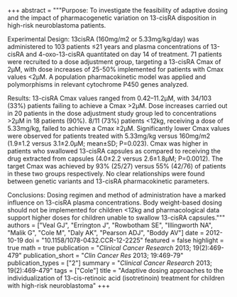 +++
abstract = """Purpose: To investigate the feasibility of adaptive dosing and the impact of pharmacogenetic variation on 13-cisRA disposition in high-risk neuroblastoma patients.

Experimental Design: 13cisRA (160mg/m2 or 5.33mg/kg/day) was administered to 103 patients ≤21 years and plasma concentrations of 13-cisRA and 4-oxo-13-cisRA quantitated on day 14 of treatment. 71 patients were recruited to a dose adjustment group, targeting a 13-cisRA Cmax of 2μM, with dose increases of 25-50% implemented for patients with Cmax values <2μM. A population pharmacokinetic model was applied and polymorphisms in relevant cytochrome P450 genes analyzed.

Results: 13-cisRA Cmax values ranged from 0.42–11.2μM, with 34/103 (33%) patients failing to achieve a Cmax >2μM. Dose increases carried out in 20 patients in the dose adjustment study group led to concentrations >2μM in 18 patients (90%). 8/11 (73%) patients <12kg, receiving a dose of 5.33mg/kg, failed to achieve a Cmax ≥2μM. Significantly lower Cmax values were observed for patients treated with 5.33mg/kg versus 160mg/m2 (1.9±1.2 versus 3.1±2.0μM; mean±SD; P=0.023). Cmax was higher in patients who swallowed 13-cisRA capsules as compared to receiving the drug extracted from capsules (4.0±2.2 versus 2.6±1.8μM; P=0.0012). The target Cmax was achieved by 93% (25/27) versus 55% (42/76) of patients in these two groups respectively. No clear relationships were found between genetic variants and 13-cisRA pharmacokinetic parameters.

Conclusions: Dosing regimen and method of administration have a marked influence on 13-cisRA plasma concentrations. Body weight-based dosing should not be implemented for children <12kg and pharmacological data support higher doses for children unable to swallow 13-cisRA capsules."""
authors = ["Veal GJ", "Errington J", "Rowbotham SE", "Illingworth NA", "Malik G", "Cole M", "Daly AK", "Pearson ADJ", "Boddy AV"]
date = 2012-10-19
doi = "10.1158/1078-0432.CCR-12-2225"
featured = false
highlight = true
math = true
publication = "*Clinical Cancer Research* 2013; 19(2):469-479"
publication_short = "*Clin Cancer Res* 2013; 19:469-79"
publication_types = ["2"]
summary = "*Clinical Cancer Research* 2013; 19(2):469-479"
tags = ["Cole"]
title = "Adaptive dosing approaches to the individualization of 13-cis-retinoic acid (isotretinoin) treatment for children with high-risk neuroblastoma"
+++

